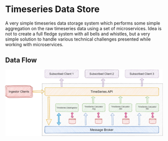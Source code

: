 # Timeseries Data Store

A very simple timeseries data storage system which performs some simple aggregation on the raw timeseries data using a set of microservices. Idea is not to create a full fledge system with all bells and whistles, but a very simple solution to handle various technical challenges presented while working with microservices.

## Data Flow

![Data Flow](https://github.com/the-code-man/timeseries-data-store/blob/main/assets/data-flow.png)

